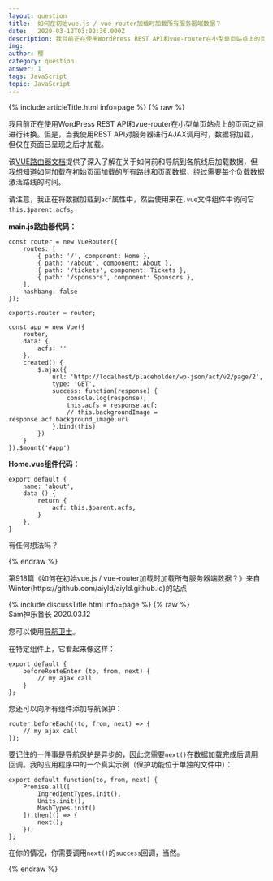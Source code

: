 ```yaml
---
layout: question
title:  如何在初始vue.js / vue-router加载时加载所有服务器端数据？
date:   2020-03-12T03:02:36.000Z
description: 我目前正在使用WordPress REST API和vue-router在小型单页站点上的页面之间进行转换。但是，当我使用REST API对服务器进行AJ...
img: 
author: 樱
category: question
answer: 1
tags: JavaScript
topic: JavaScript
---
```

<div class="article-root">
  <div class="article">
    {% include articleTitle.html info=page %}
    {% raw %}
    <div class="article-content"><p><font style="vertical-align: inherit;"><font style="vertical-align: inherit;">我目前正在使用WordPress REST API和vue-router在小型单页站点上的页面之间进行转换。</font><font style="vertical-align: inherit;">但是，当我使用REST API对服务器进行AJAX调用时，数据将加载，但仅在页面已呈现之后才加载。</font></font></p>

<p><font style="vertical-align: inherit;"><font style="vertical-align: inherit;">该</font></font><a href="https://router.vuejs.org/en/advanced/data-fetching.html" rel="nofollow noreferrer"><font style="vertical-align: inherit;"><font style="vertical-align: inherit;">VUE路由器文档</font></font></a><font style="vertical-align: inherit;"><font style="vertical-align: inherit;">提供了深入了解在关于如何前和导航到各航线后加载数据，但我想知道如何加载在初始页面加载的所有路线和页面数据，绕过需要每个负载数据激活路线的时间。</font></font></p>

<p><font style="vertical-align: inherit;"><font style="vertical-align: inherit;">请注意，我正在将数据加载到</font></font><code>acf</code><font style="vertical-align: inherit;"><font style="vertical-align: inherit;">属性中，然后使用来在</font></font><code>.vue</code><font style="vertical-align: inherit;"><font style="vertical-align: inherit;">文件组件中</font><font style="vertical-align: inherit;">访问它</font></font><code>this.$parent.acfs</code><font style="vertical-align: inherit;"><font style="vertical-align: inherit;">。</font></font></p>

<p><strong><font style="vertical-align: inherit;"><font style="vertical-align: inherit;">main.js路由器代码：</font></font></strong></p>

<pre><code>const router = new VueRouter({<font></font>
    routes: [<font></font>
        { path: '/', component: Home },<font></font>
        { path: '/about', component: About },<font></font>
        { path: '/tickets', component: Tickets },<font></font>
        { path: '/sponsors', component: Sponsors },<font></font>
    ],<font></font>
    hashbang: false<font></font>
});<font></font>
<font></font>
exports.router = router;<font></font>
<font></font>
const app = new Vue({<font></font>
    router,<font></font>
    data: {<font></font>
        acfs: ''<font></font>
    },<font></font>
    created() {<font></font>
        $.ajax({<font></font>
            url: 'http://localhost/placeholder/wp-json/acf/v2/page/2',<font></font>
            type: 'GET',<font></font>
            success: function(response) {<font></font>
                console.log(response);<font></font>
                this.acfs = response.acf;<font></font>
                // this.backgroundImage = response.acf.background_image.url<font></font>
            }.bind(this)<font></font>
        })<font></font>
    }<font></font>
}).$mount('#app')<font></font>
</code></pre>

<p><strong><font style="vertical-align: inherit;"><font style="vertical-align: inherit;">Home.vue组件代码：</font></font></strong></p>

<pre><code>export default {<font></font>
    name: 'about',<font></font>
    data () {<font></font>
        return {<font></font>
            acf: this.$parent.acfs,<font></font>
        } <font></font>
    },<font></font>
}<font></font>
</code></pre>

<p><font style="vertical-align: inherit;"><font style="vertical-align: inherit;">有任何想法吗？</font></font></p></div>
    {% endraw %}
  </div>
  <p class="winter_mark">第918篇《如何在初始vue.js / vue-router加载时加载所有服务器端数据？》来自Winter(https://github.com/aiyld/aiyld.github.io)的站点</p>
  <div class="discuss-wrapper">
    {% include discussTitle.html info=page %}
    {% raw %}
    <div class="discuss-item">
        <div class="discuss-parent">
          <div class="discuss-meta">
            <span class="discuss-user">Sam神乐番长</span>
            <span class="discuss-time">2020.03.12</span>
          </div>
          <div class="discuss-comment"><p><font style="vertical-align: inherit;"><font style="vertical-align: inherit;">您可以使用</font></font><a href="https://router.vuejs.org/en/advanced/navigation-guards.html" rel="nofollow noreferrer"><font style="vertical-align: inherit;"><font style="vertical-align: inherit;">导航卫士</font></font></a><font style="vertical-align: inherit;"><font style="vertical-align: inherit;">。</font></font></p>

<p><font style="vertical-align: inherit;"><font style="vertical-align: inherit;">在特定组件上，它看起来像这样：</font></font></p>

<pre><code>export default {<font></font>
    beforeRouteEnter (to, from, next) {<font></font>
        // my ajax call<font></font>
    }<font></font>
};<font></font>
</code></pre>

<p><font style="vertical-align: inherit;"><font style="vertical-align: inherit;">您还可以向所有组件添加导航保护：</font></font></p>

<pre><code>router.beforeEach((to, from, next) =&gt; {<font></font>
    // my ajax call<font></font>
});<font></font>
</code></pre>

<p><font style="vertical-align: inherit;"><font style="vertical-align: inherit;">要记住的一件事是导航保护是异步的，因此您需要</font></font><code>next()</code><font style="vertical-align: inherit;"><font style="vertical-align: inherit;">在数据加载完成后</font><font style="vertical-align: inherit;">调用</font><font style="vertical-align: inherit;">回调。</font><font style="vertical-align: inherit;">我的应用程序中的一个真实示例（保护功能位于单独的文件中）：</font></font></p>

<pre><code>export default function(to, from, next) {<font></font>
    Promise.all([<font></font>
        IngredientTypes.init(),<font></font>
        Units.init(),<font></font>
        MashTypes.init()<font></font>
    ]).then(() =&gt; {<font></font>
        next();<font></font>
    });<font></font>
};<font></font>
</code></pre>

<p><font style="vertical-align: inherit;"><font style="vertical-align: inherit;">在你的情况，你需要调用</font></font><code>next()</code><font style="vertical-align: inherit;"><font style="vertical-align: inherit;">的</font></font><code>success</code><font style="vertical-align: inherit;"><font style="vertical-align: inherit;">回调，当然。</font></font></p></div>
        </div></div>
    {% endraw %}
  </div>
<div>

